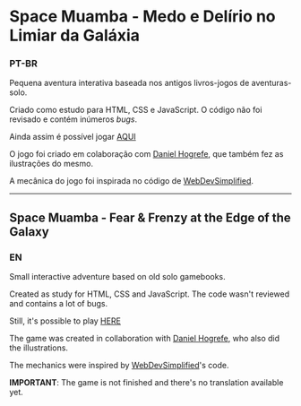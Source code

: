 # Space Muamba - Medo e Delírio no Limiar da Galáxia

### PT-BR
Pequena aventura interativa baseada nos antigos livros-jogos de aventuras-solo.

Criado como estudo para HTML, CSS e JavaScript. O código não foi revisado e contém inúmeros _bugs_.

Ainda assim é possível jogar [AQUI](https://jdalacorte.github.io/game/)

O jogo foi criado em colaboração com [Daniel Hogrefe](https://danielhogrefe.tumblr.com/), que também fez as ilustrações do mesmo.

A mecânica do jogo foi inspirada no código de [WebDevSimplified](https://github.com/WebDevSimplified).

---

## Space Muamba - Fear & Frenzy at the Edge of the Galaxy

### EN
Small interactive adventure based on old solo gamebooks.

Created as study for HTML, CSS and JavaScript. The code wasn't reviewed and contains a lot of bugs.

Still, it's possible to play [HERE](https://jdalacorte.github.io/game/)

The game was created in collaboration with [Daniel Hogrefe](https://danielhogrefe.tumblr.com/), who also did the illustrations.

The mechanics were inspired by [WebDevSimplified](https://github.com/WebDevSimplified)'s code.

__IMPORTANT__: The game is not finished and there's no translation available yet.